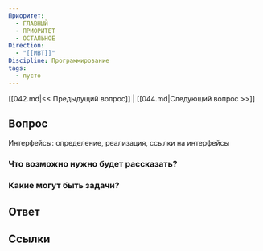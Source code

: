 ```yaml
---
Приоритет:
  - ГЛАВНЫЙ
  - ПРИОРИТЕТ
  - ОСТАЛЬНОЕ
Direction:
  - "[[ИВТ]]" 
Discipline: Программирование 
tags:
  - пусто
---
```

[[042.md|<< Предыдущий вопрос]] | [[044.md|Следующий вопрос >>]]
## Вопрос

Интерфейсы: определение, реализация, ссылки на интерфейсы

### Что возможно нужно будет рассказать?

### Какие могут быть задачи?

## Ответ

## Ссылки
